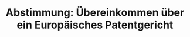 ---
abstimmung:
  abstimmung: 3
  bundestagssitzung: 195
  legislaturperiode: 19
categories:
- Todo
data:
- title: Abstimmungsergebnis 20201126_3-data.pdf
  url: /res/2021-btw/abstimmungsergebnisse/20201126_3-data.pdf
- title: Abstimmungsergebnis 20201126_3_xls-data.xlsx
  url: /res/2021-btw/abstimmungsergebnisse/20201126_3_xls-data.xlsx
- title: Abstimmungsergebnis 20201126_3_xls-data.csv
  url: /res/2021-btw/abstimmungsergebnisse/csv/20201126_3_xls-data.csv
ergebnis:
  afd:
    enthaltung: 2
    gesamt: 89
    ja: 1
    nein: 72
    nichtabgegeben: 14
    ungueltig: 0
  bü90/gr:
    enthaltung: 0
    gesamt: 67
    ja: 63
    nein: 0
    nichtabgegeben: 4
    ungueltig: 0
  cdu/csu:
    enthaltung: 0
    gesamt: 246
    ja: 234
    nein: 0
    nichtabgegeben: 12
    ungueltig: 0
  die linke.:
    enthaltung: 0
    gesamt: 69
    ja: 56
    nein: 0
    nichtabgegeben: 13
    ungueltig: 0
  fdp:
    enthaltung: 0
    gesamt: 80
    ja: 77
    nein: 0
    nichtabgegeben: 3
    ungueltig: 0
  file: 20201126_3_xls-data.xlsx
  fraktionslos:
    enthaltung: 1
    gesamt: 6
    ja: 1
    nein: 0
    nichtabgegeben: 4
    ungueltig: 0
  spd:
    enthaltung: 0
    gesamt: 152
    ja: 138
    nein: 0
    nichtabgegeben: 14
    ungueltig: 0
layout: abstimmung
links:
- title: Link zu bundestag.de
  url: https://www.bundestag.de/parlament/plenum/abstimmung/abstimmung?id=702
preview: 'Deutscher Bundestag


  195. Sitzung des Deutschen Bundestages

  am Donnerstag, 26. November 2020


  Endgültiges Ergebnis der Namentlichen Abstimmung Nr. 3


  Gesetzentwurf der Bundesregierung

  Entwurf eines Gesetzes zu dem Übereinkommen vom 19. Februar 2013 über ein

  Einheitliches Patentgericht

  Drs. 19/22847 und 19/24742'
tags:
- Todo
title: 'Abstimmung: Übereinkommen über ein Europäisches Patentgericht'
---
